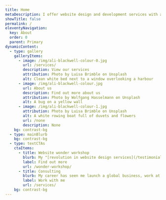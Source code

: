 ```yaml
---
title: Home
metaDescription: I offer website design and development services with a focus on usability, accessibility and privacy, as well as a broader consultancy service covering crypto/socioeconomics, ethics, artificial intelligence and everything in between.
showTitle: false
permalink: /
eleventyNavigation:
  key: About
  order: 0
  parent: Primary
dynamicContent:
  - type: gallery
    galleryItems:
      - image: /img/ali-blackwell-colour-0.jpg
        url: /services/
        description: View our services
        attribution: Photo by Luisa Brimble on Unsplash
        alt: Clean white bed next to a window overlooking a harbour
      - image: /img/ali-blackwell-colour.jpg
        url: About us
        description: Find out more about us
        attribution: Photo by Wolfgang Hasselmann on Unsplash
        alt: A bug on a yellow wall
      - image: /img/ali-blackwell-colour-1.jpg
        attribution: Photo by Luisa Brimble on Unsplash
        alt: A white rowing boat full of duvets and flowers
        url: /none
        description: None
    bg: contrast-bg
  - type: mainBlurb
    bg: contrast-bg
  - type: textCTAs
    ctaItems:
      - title: Website wonder workshop
        blurb: My "[revolution in website design services](/testimonials)", come and spend a day with Imogen and me in Crystal Palace, and leave with a website you're thrilled with. 
        label: Find out more
        url: /wonder-workshop/
      - title: Consulting 
        blurb: My career has seen me launch a global business, work at the bleeding edge of blockchain/cryptoeconomics, lead cutting edge product teams, and most recently launch KeyPaws, an AI-powered tool that protects your computer from cats on the keyboard. Everything I've done has been accessible, ethically motivated and private by default. 
        label: Work with me
        url: /services/
    bg: contrast-bg
---
```

